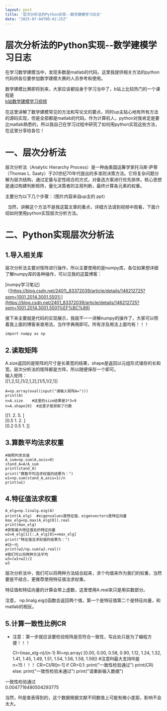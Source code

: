 ```yaml
---
layout: post
title: '层次分析法的Python实现--数学建模学习日志'
date: "2025-07-04T00:42:25Z"
---
```

层次分析法的Python实现--数学建模学习日志
========================

在学习数学建模当中，发现多数是matlab的代码，这里我提供相关方法的python代码供各位要参加数学建模大赛的人员参考和使用。

数学建模比赛即将到来，大家应该都投身于学习当中了，b站上比较热门的一个课程是  
[b站数学建模学习视频](https://www.bilibili.com/video/BV1p14y1U7Nr/?spm_id_from=333.337.search-card.all.click)

在这里讲解了数学建模常见的方法和写论文的要点，同时up主贴心地有所有方法的源码实现，但是全部都是matlab的代码。作为计算机人，python对我肯定是要比matlab熟悉的，所以我自己在学习过程中研究了如何用python实现这些方法，在这里分享给各位！

一、层次分析法
=======

层次分析法（Analytic Hierarchy Process）是一种由美国运筹学家托马斯·萨蒂（Thomas L. Saaty）于20世纪70年代提出的多准则决策方法。它将复杂问题分解为层次结构，通过定量与定性结合的方式，对备选方案进行优先排序。核心思想是通过构建判断矩阵，量化决策者的主观判断，最终计算各元素的权重。

主要分为以下几个步骤：（图片内容来自up主的 ppt）  
  
  当然，讲解这个方法不是我这篇文章的重点，详细方法请到视频中观看，下面介绍如何使用python实现层次分析方法。

二、Python实现层次分析法
===============

1.导入相关库
-------

层次分析法主要对矩阵进行操作，所以主要使用的是numpy库，各位如果想详细了解numpy库的各种操作，可以见我的这篇博客：

\[numpy学习笔记\]（[https://blog.csdn.net/2401\_83372039/article/details/146212725?spm=1001.2014.3001.5501）](https://blog.csdn.net/2401_83372039/article/details/146212725?spm=1001.2014.3001.5501%EF%BC%89)

接下来主要就是代码的实现展示，我就不一一讲解numpy的操作了，大家可以照着我上面的博客来查用法，当作字典用即可。所有涉及用法上面均有！！！

    import numpy as np
    

2.读取矩阵
------

A.size返回的是矩阵的尺寸是长乘宽的结果，shape是返回以元组形式储存的长和宽。层次分析法的矩阵都是方阵，所以随便保存一个即可。  
输入矩阵：  
\[\[1,2,5\],\[1/2,1,2\],\[1/5,1/2,1\]\]

    A=np.array(eval(input("请输入矩阵A=")))
    print(A)
    n=A.size    #这里的size结果是3*3=9
    n=A.shape[0]  #这里才是获取了行数
    

\[\[1. 2. 5. \]  
\[0.5 1. 2. \]  
\[0.2 0.5 1. \]\]

3.算数平均法求权重
----------

    #按照列求总值
    A_sum=np.sum(A,axis=0)
    stand_A=A/A_sum
    print(stand_A)
    print("算数平均法求权值的结果为：")
    w1=np.sum(stand_A,axis=1)/n
    print(w1)
    

4.特征值法求权重
---------

    A_elg=np.linalg.eig(A)
    print(A_elg)  #eigenvalues是特征值，eigenvectors是特征向量
    max_elg=np.max(A_elg[0]).real
    print(max_elg)
    #获取最大特征值处的特征向量
    w2=A_elg[1][:,A_elg[0]==max_elg]
    print("特征值法求权值的结果为：")
    #归一化
    print(w2/np.sum(w2.real))
    #我们可以将两种方法平均
    w3=(w1+w2)/2
    w3
    

层次分析法中，我们可以将两种方法结合起来，求个均值来作为我们的权重，当然要是不结合，更推荐使用特征值法求权重。

特征值和特征向量的计算会带上虚数，这里使用A.real来只是用实数部分。

注意， np.linalg.eig()函数会返回两个值，第一个是特征值第二个是特征向量，和matlab的相反。

5.计算一致性比例CR
-----------

*   注意：第一步就应该要检验矩阵是否符合一致性，写此处只是为了编程方便！！！

    CI=(max_elg-n)/(n-1)
    RI=np.array( [0.00, 0.00, 0.58, 0.90, 1.12, 1.24, 1.32, 1.41, 1.45, 1.49, 1.51, 1.54, 1.56, 1.58, 1.59])  #注意RI最大支持RI是n=15！！！
    CR=CI/RI[n-1]
    if CR<0.1:
        print("一致性检验通过")
        print(CR)
    else:
        print("一致性检验未通过")
        print("请重新输入数据")
    

一致性检验通过  
0.0047716480504293775

当然，RI是查表得到的，这个数据根据文献不同数值上可能有微小差距，影响不会太大。
